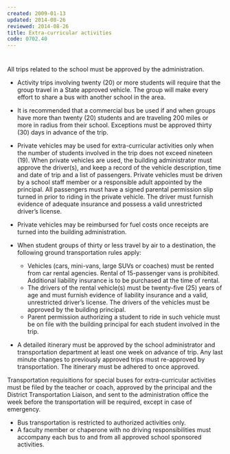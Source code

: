 ```yaml
---
created: 2009-01-13
updated: 2014-08-26
reviewed: 2014-08-26
title: Extra-curricular activities
code: 0702.40
---
```


#  

All trips related to the school must be approved by the administration.

- Activity trips involving twenty (20) or more students will require that the group travel in a State approved vehicle. The group will make every effort to share a bus with another school in the area.
- It is recommended that a commercial bus be used if and when groups have more than twenty (20) students and are traveling 200 miles or more in radius from their school. Exceptions must be approved thirty (30) days in advance of the trip.
- Private vehicles may be used for extra-curricular activities only when the number of students involved in the trip does not exceed nineteen (19). When private vehicles are used, the building administrator must approve the driver(s), and keep a record of the vehicle description, time and date of trip and a list of passengers. Private vehicles must be driven by a school staff member or a responsible adult appointed by the principal. All passengers must have a signed parental permission slip turned in prior to riding in the private vehicle. The driver must furnish evidence of adequate insurance and possess a valid unrestricted driver’s license.
- Private vehicles may be reimbursed for fuel costs once receipts are turned into the building administration.
- When student groups of thirty or less travel by air to a destination, the following ground transportation rules apply:

    - Vehicles (cars, mini-vans, large SUVs or coaches) must be rented from car rental agencies. Rental of 15-passenger vans is prohibited. Additional liability insurance is to be purchased at the time of rental.
    - The drivers of the rental vehicle(s) must be twenty-five (25) years of age and must furnish evidence of liability insurance and a valid, unrestricted driver’s license. The drivers of the vehicles must be approved     by the building principal.
    - Parent permission authorizing a student to ride in such vehicle must be on file with the building principal for each student involved in the trip.

- A detailed itinerary must be approved by the school administrator and transportation department at least one week on advance of trip. Any last minute changes to previously approved trips must re-approved by transportation. The itinerary must be adhered to once approved.

Transportation requisitions for special buses for extra-curricular activities must be filed by the teacher or coach, approved by the principal and the District Transportation Liaison, and sent to the administration office the week before the transportation will be required, except in case of emergency.

- Bus transportation is restricted to authorized activities only.
- A faculty member or chaperone with no driving responsibilities must accompany each bus to and from all approved school sponsored activities.
